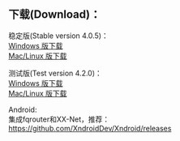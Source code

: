 
## 下载(Download)：
稳定版(Stable version 4.0.5)：  
[Windows 版下载](https://github.com/XX-net/XX-Net/releases/download/4.1.2/XX-Net-windows-4.1.2.7z)   
[Mac/Linux 版下载](https://github.com/XX-net/XX-Net/archive/4.1.2.zip)  


测试版(Test version 4.2.0)：  
[Windows 版下载](https://github.com/XX-net/XX-Net/releases/download/4.2.0/XX-Net-windows-4.2.0.7z)   
[Mac/Linux 版下载](https://github.com/XX-net/XX-Net/archive/4.2.0.zip)  


Android:  
集成fqrouter和XX-Net，推荐：  
https://github.com/XndroidDev/Xndroid/releases
